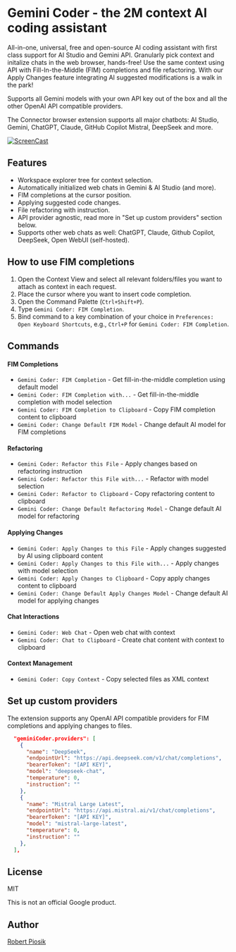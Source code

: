 # Gemini Coder - the 2M context AI coding assistant

All-in-one, universal, free and open-source AI coding assistant with first class support for AI Studio and Gemini API. Granularly pick context and initalize chats in the web browser, hands-free! Use the same context using API with Fill-In-the-Middle (FIM) completions and file refactoring. With our Apply Changes feature integrating AI suggested modifications is a walk in the park!

Supports all Gemini models with your own API key out of the box and all the other OpenAI API compatible providers.

The Connector browser extension supports all major chatbots: AI Studio, Gemini, ChatGPT, Claude, GitHub Copilot Mistral, DeepSeek and more.

[![ScreenCast](https://github.com/robertpiosik/gemini-coder/raw/HEAD/packages/vscode/resources/screencast.gif)]()

## Features

- Workspace explorer tree for context selection.
- Automatically initialized web chats in Gemini & AI Studio (and more).
- FIM completions at the cursor position.
- Applying suggested code changes.
- File refactoring with instruction.
- API provider agnostic, read more in "Set up custom providers" section below.
- Supports other web chats as well: ChatGPT, Claude, Github Copilot, DeepSeek, Open WebUI (self-hosted).

## How to use FIM completions

1.  Open the Context View and select all relevant folders/files you want to attach as context in each request.
2.  Place the cursor where you want to insert code completion.
3.  Open the Command Palette (`Ctrl+Shift+P`).
4.  Type `Gemini Coder: FIM Completion`.
5.  Bind command to a key combination of your choice in `Preferences: Open Keyboard Shortcuts`, e.g., `Ctrl+P` for `Gemini Coder: FIM Completion`.

## Commands

#### FIM Completions

- `Gemini Coder: FIM Completion` - Get fill-in-the-middle completion using default model
- `Gemini Coder: FIM Completion with...` - Get fill-in-the-middle completion with model selection
- `Gemini Coder: FIM Completion to Clipboard` - Copy FIM completion content to clipboard
- `Gemini Coder: Change Default FIM Model` - Change default AI model for FIM completions

#### Refactoring

- `Gemini Coder: Refactor this File` - Apply changes based on refactoring instruction
- `Gemini Coder: Refactor this File with...` - Refactor with model selection
- `Gemini Coder: Refactor to Clipboard` - Copy refactoring content to clipboard
- `Gemini Coder: Change Default Refactoring Model` - Change default AI model for refactoring

#### Applying Changes

- `Gemini Coder: Apply Changes to this File` - Apply changes suggested by AI using clipboard content
- `Gemini Coder: Apply Changes to this File with...` - Apply changes with model selection
- `Gemini Coder: Apply Changes to Clipboard` - Copy apply changes content to clipboard
- `Gemini Coder: Change Default Apply Changes Model` - Change default AI model for applying changes

#### Chat Interactions

- `Gemini Coder: Web Chat` - Open web chat with context
- `Gemini Coder: Chat to Clipboard` - Create chat content with context to clipboard

#### Context Management

- `Gemini Coder: Copy Context` - Copy selected files as XML context

## Set up custom providers

The extension supports any OpenAI API compatible providers for FIM completions and applying changes to files.

```json
  "geminiCoder.providers": [
    {
      "name": "DeepSeek",
      "endpointUrl": "https://api.deepseek.com/v1/chat/completions",
      "bearerToken": "[API KEY]",
      "model": "deepseek-chat",
      "temperature": 0,
      "instruction": ""
    },
    {
      "name": "Mistral Large Latest",
      "endpointUrl": "https://api.mistral.ai/v1/chat/completions",
      "bearerToken": "[API KEY]",
      "model": "mistral-large-latest",
      "temperature": 0,
      "instruction": ""
    },
  ],
```

## License

MIT

This is not an official Google product.

## Author

[Robert Piosik](https://buymeacoffee.com/robertpiosik)
